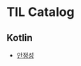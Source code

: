 # TIL Catalog


## Kotlin
* [안정성](https://github.com/leechoongyon/TIL/blob/main/kotlin/%EA%B0%80%EB%B3%80%EC%84%B1.md)